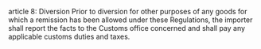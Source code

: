 article 8: Diversion
Prior to diversion for other purposes of any goods for which a remission has been allowed under these Regulations, the importer shall report the facts to the Customs office concerned and shall pay any applicable customs duties and taxes.
<ul>
</ul>
